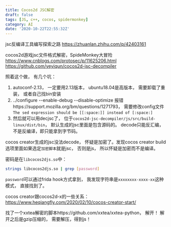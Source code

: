 ```yaml
---
title: Cocos2d JSC解密
draft: false
tags: [JS, c++, cocos, spidermonkey]
category: AI
date: '2020-10-22T22:55:32Z'
---
```




jsc反编译工具编写探索之路 https://zhuanlan.zhihu.com/p/42403161

cocos2d游戏jsc文件格式解密，SpideMonkey大冒险 https://www.cnblogs.com/protosec/p/11625206.html  https://github.com/yeyiqun/cocos2d-jsc-decompiler

照着这个做， 有几个坑：
1. autoconf-2.13， 一定要用2.13版本， ubuntu18.04是高版本， 需要卸载了重装， 或者自己找bin安装
2. ../configure --enable-debug --disable-optimize 报错https://support.mozilla.org/bm/questions/1271793， 需要修改config文件 `The sed expression should be [[:space:]] instead of [:space:]`
3. 然后就可以用decjsc了， 位于`cocos2d-jsc-decompiler/js/src/build-linux/dist/bin`， 默认生成的jsc里面是包含源码的。 decode只能反汇编， 不是反编译，即只能拿到字节码。

cocos creator生成的jsc没法decode， 怀疑是加密了。发现cocos creator build选项里面如果选定`加密脚本`就是jsc， 否则是js， 所以怀疑是加密而不是编译。

密码是在`libcocos2djs.so`中：
```bash
strings libcocos2djs.so | grep [password]
```
`password`可以通过frida hook方式拿到， 我发现字符串是`xxxxxxxx-xxxx-xx`这种模式， 直接找到了。

cocos creator跟cocos2d-x的一些关系： https://www.heqiangfly.com/2020/02/10/cocos-creator-start/

找了一个xxtea解密的脚本https://github.com/xxtea/xxtea-python， 解开！ 解开之后是gzip压缩的， 需要解压，得到js！